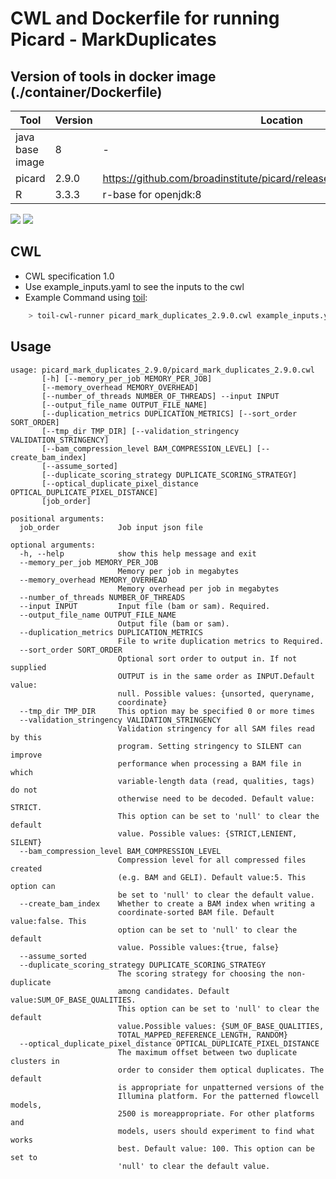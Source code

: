 # CWL and Dockerfile for running Picard - MarkDuplicates

## Version of tools in docker image (./container/Dockerfile)

| Tool	| Version	| Location	|
|---	|---	|---	|
| java base image  	| 8 	|   -	|
| picard  	| 2.9.0  	|  https://github.com/broadinstitute/picard/releases/download/2.9.0/picard.jar	|
| R 	| 3.3.3	|  r-base for openjdk:8	|

[![](https://images.microbadger.com/badges/image/mskaccess/picard_2.9.0.svg)](https://microbadger.com/images/mskaccess/picard_2.9.0 "Get your own image badge on microbadger.com") [![](https://images.microbadger.com/badges/version/mskaccess/picard_2.9.0.svg)](https://microbadger.com/images/mskaccess/picard_2.9.0 "Get your own version badge on microbadger.com")

## CWL

- CWL specification 1.0
- Use example_inputs.yaml to see the inputs to the cwl
- Example Command using [toil](https://toil.readthedocs.io):

```bash
    > toil-cwl-runner picard_mark_duplicates_2.9.0.cwl example_inputs.yaml
```

## Usage
```
usage: picard_mark_duplicates_2.9.0/picard_mark_duplicates_2.9.0.cwl
       [-h] [--memory_per_job MEMORY_PER_JOB]
       [--memory_overhead MEMORY_OVERHEAD]
       [--number_of_threads NUMBER_OF_THREADS] --input INPUT
       [--output_file_name OUTPUT_FILE_NAME]
       [--duplication_metrics DUPLICATION_METRICS] [--sort_order SORT_ORDER]
       [--tmp_dir TMP_DIR] [--validation_stringency VALIDATION_STRINGENCY]
       [--bam_compression_level BAM_COMPRESSION_LEVEL] [--create_bam_index]
       [--assume_sorted]
       [--duplicate_scoring_strategy DUPLICATE_SCORING_STRATEGY]
       [--optical_duplicate_pixel_distance OPTICAL_DUPLICATE_PIXEL_DISTANCE]
       [job_order]

positional arguments:
  job_order             Job input json file

optional arguments:
  -h, --help            show this help message and exit
  --memory_per_job MEMORY_PER_JOB
                        Memory per job in megabytes
  --memory_overhead MEMORY_OVERHEAD
                        Memory overhead per job in megabytes
  --number_of_threads NUMBER_OF_THREADS
  --input INPUT         Input file (bam or sam). Required.
  --output_file_name OUTPUT_FILE_NAME
                        Output file (bam or sam).
  --duplication_metrics DUPLICATION_METRICS
                        File to write duplication metrics to Required.
  --sort_order SORT_ORDER
                        Optional sort order to output in. If not supplied
                        OUTPUT is in the same order as INPUT.Default value:
                        null. Possible values: {unsorted, queryname,
                        coordinate}
  --tmp_dir TMP_DIR     This option may be specified 0 or more times
  --validation_stringency VALIDATION_STRINGENCY
                        Validation stringency for all SAM files read by this
                        program. Setting stringency to SILENT can improve
                        performance when processing a BAM file in which
                        variable-length data (read, qualities, tags) do not
                        otherwise need to be decoded. Default value: STRICT.
                        This option can be set to 'null' to clear the default
                        value. Possible values: {STRICT,LENIENT, SILENT}
  --bam_compression_level BAM_COMPRESSION_LEVEL
                        Compression level for all compressed files created
                        (e.g. BAM and GELI). Default value:5. This option can
                        be set to 'null' to clear the default value.
  --create_bam_index    Whether to create a BAM index when writing a
                        coordinate-sorted BAM file. Default value:false. This
                        option can be set to 'null' to clear the default
                        value. Possible values:{true, false}
  --assume_sorted
  --duplicate_scoring_strategy DUPLICATE_SCORING_STRATEGY
                        The scoring strategy for choosing the non-duplicate
                        among candidates. Default value:SUM_OF_BASE_QUALITIES.
                        This option can be set to 'null' to clear the default
                        value.Possible values: {SUM_OF_BASE_QUALITIES,
                        TOTAL_MAPPED_REFERENCE_LENGTH, RANDOM}
  --optical_duplicate_pixel_distance OPTICAL_DUPLICATE_PIXEL_DISTANCE
                        The maximum offset between two duplicate clusters in
                        order to consider them optical duplicates. The default
                        is appropriate for unpatterned versions of the
                        Illumina platform. For the patterned flowcell models,
                        2500 is moreappropriate. For other platforms and
                        models, users should experiment to find what works
                        best. Default value: 100. This option can be set to
                        'null' to clear the default value.
```
